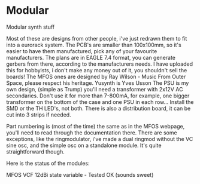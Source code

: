 # Modular
Modular synth stuff

Most of these are designs from other people, i've just redrawn them to fit into a eurorack system. The PCB's are smaller than 100x100mm, so it's easier to have them manufactured, pick any of your favourite manufacturers. The plans are in EAGLE 7.4 format, you can generate gerbers from there, according to the manufacturers needs. 
I have uploaded this for hobbyists, i don't make any money out of it, you shouldn't sell the boards! 
The MFOS ones are designed by Ray Wilson - Music From Outer Space, please respect his heritage. 
Yusynth is Yves Usson
The PSU is my own design, (simple as Trump) you'll need a transformer with 2x12V AC secondaries. Don't use it for more than 7-800mA, for example, one bigger transformer on the bottom of the case and one PSU in each row... Install the SMD or the TH LED's, not both. 
There is also a distribution board, it can be cut into 3 strips if needed.

Part numbering is (most of the time) the same as in the MFOS webpage, you'll need to read through the documentation there. 
There are some exceptions, like the ringmodulator, i've made a dual ringmod without the VC sine osc, and the simple osc on a standalone module. It's quite straightforward though. 

Here is the status of the modules: 

MFOS VCF 12dBi state variable - Tested OK (sounds sweet) 
